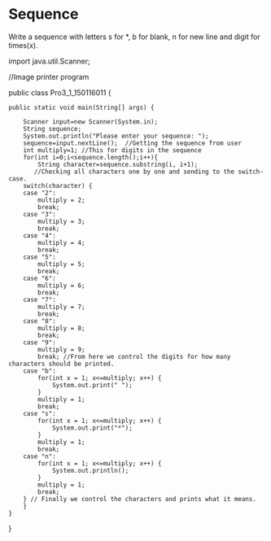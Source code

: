 # Sequence
Write a sequence with letters s for *, b for blank, n for new line and digit for times(x).


import java.util.Scanner;

//Image printer program

public class Pro3_1_150116011 {

	public static void main(String[] args) {
		
		Scanner input=new Scanner(System.in);
        String sequence;
        System.out.println("Please enter your sequence: ");
        sequence=input.nextLine();  //Getting the sequence from user
        int multiply=1; //This for digits in the sequence
        for(int i=0;i<sequence.length();i++){
            String character=sequence.substring(i, i+1);
           //Checking all characters one by one and sending to the switch-case.
        switch(character) {
        case "2":
        	multiply = 2;
        	break;
        case "3":
        	multiply = 3;
        	break;
        case "4":
        	multiply = 4;
        	break;
        case "5":
        	multiply = 5;
        	break;
        case "6":
        	multiply = 6;
        	break;
        case "7":
        	multiply = 7;
        	break;
        case "8":
        	multiply = 8;
        	break;
        case "9":
        	multiply = 9;
        	break; //From here we control the digits for how many characters should be printed.
        case "b":
        	for(int x = 1; x<=multiply; x++) {
        		System.out.print(" ");
        	}
        	multiply = 1;
        	break;
        case "s":
        	for(int x = 1; x<=multiply; x++) {
        		System.out.print("*");
        	}
        	multiply = 1;
        	break;
        case "n":
        	for(int x = 1; x<=multiply; x++) {
        		System.out.println();
        	}
        	multiply = 1;
        	break;
        } // Finally we control the characters and prints what it means.
        }
	}
}
